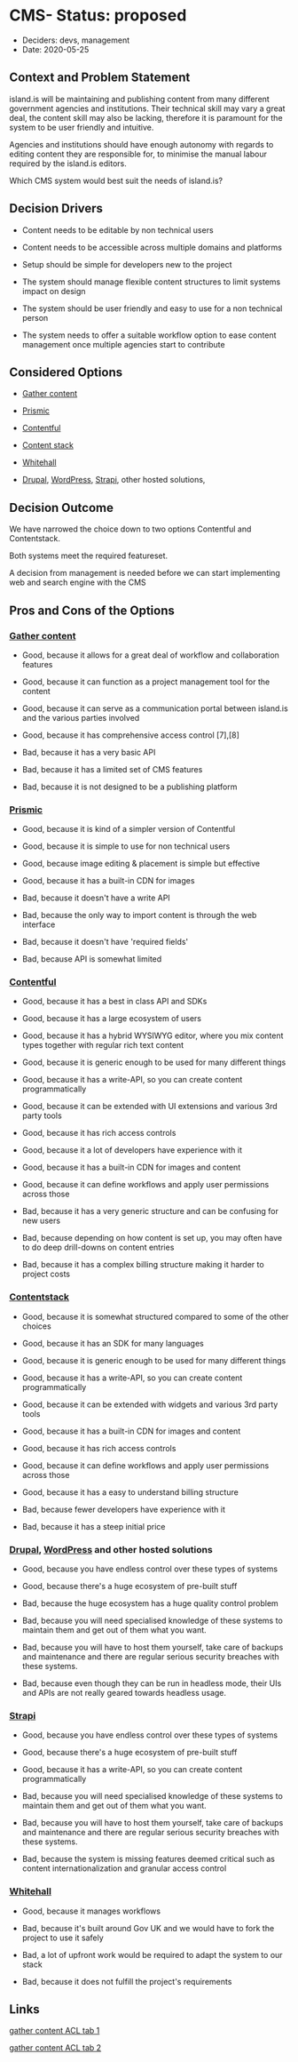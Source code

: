 # CMS- Status: proposed

- Deciders: devs, management
- Date: 2020-05-25

## Context and Problem Statement

island.is will be maintaining and publishing content from many different government agencies and institutions. Their technical skill may vary a great deal, the content skill may also be lacking, therefore it is paramount for the system to be user friendly and intuitive.

Agencies and institutions should have enough autonomy with regards to editing content they are responsible for, to minimise the manual labour required by the island.is editors.

Which CMS system would best suit the needs of island.is?

## Decision Drivers

- Content needs to be editable by non technical users

- Content needs to be accessible across multiple domains and platforms

- Setup should be simple for developers new to the project

- The system should manage flexible content structures to limit systems impact on design

- The system should be user friendly and easy to use for a non technical person

- The system needs to offer a suitable workflow option to ease content management once multiple agencies start to contribute

## Considered Options

- [Gather content](https://gathercontent.com/)

- [Prismic](https://prismic.io/)

- [Contentful](https://contentful.com/)

- [Content stack](https://www.contentstack.com/)

- [Whitehall](https://docs.publishing.service.gov.uk/apps/whitehall.html)

- [Drupal](https://www.drupal.org/), [WordPress](https://wordpress.org/), [Strapi](https://strapi.io/), other hosted solutions,

## Decision Outcome

We have narrowed the choice down to two options Contentful and Contentstack.

Both systems meet the required featureset.

A decision from management is needed before we can start implementing web and search engine with the CMS

## Pros and Cons of the Options

### [Gather content](https://gathercontent.com/)

- Good, because it allows for a great deal of workflow and collaboration features

- Good, because it can function as a project management tool for the content

- Good, because it can serve as a communication portal between island.is and the various parties involved

- Good, because it has comprehensive access control [7],[8]

- Bad, because it has a very basic API

- Bad, because it has a limited set of CMS features

- Bad, because it is not designed to be a publishing platform

### [Prismic](https://prismic.io/)

- Good, because it is kind of a simpler version of Contentful

- Good, because it is simple to use for non technical users

- Good, because image editing & placement is simple but effective

- Good, because it has a built-in CDN for images

- Bad, because it doesn't have a write API

- Bad, because the only way to import content is through the web interface

- Bad, because it doesn't have 'required fields'

- Bad, because API is somewhat limited

### [Contentful](https://contentful.com/)

- Good, because it has a best in class API and SDKs

- Good, because it has a large ecosystem of users

- Good, because it has a hybrid WYSIWYG editor, where you mix content types together with regular rich text content

- Good, because it is generic enough to be used for many different things

- Good, because it has a write-API, so you can create content programmatically

- Good, because it can be extended with UI extensions and various 3rd party tools

- Good, because it has rich access controls

- Good, because it a lot of developers have experience with it

- Good, because it has a built-in CDN for images and content

- Good, because it can define workflows and apply user permissions across those

- Bad, because it has a very generic structure and can be confusing for new users

- Bad, because depending on how content is set up, you may often have to do deep drill-downs on content entries

- Bad, because it has a complex billing structure making it harder to project costs

### [Contentstack](https://www.contentstack.com/)

- Good, because it is somewhat structured compared to some of the other choices

- Good, because it has an SDK for many languages

- Good, because it is generic enough to be used for many different things

- Good, because it has a write-API, so you can create content programmatically

- Good, because it can be extended with widgets and various 3rd party tools

- Good, because it has a built-in CDN for images and content

- Good, because it has rich access controls

- Good, because it can define workflows and apply user permissions across those

- Good, because it has a easy to understand billing structure

- Bad, because fewer developers have experience with it

- Bad, because it has a steep initial price

### [Drupal](https://www.drupal.org/), [WordPress](https://wordpress.org/) and other hosted solutions

- Good, because you have endless control over these types of systems

- Good, because there's a huge ecosystem of pre-built stuff

- Bad, because the huge ecosystem has a huge quality control problem

- Bad, because you will need specialised knowledge of these systems to maintain them and get out of them what you want.

- Bad, because you will have to host them yourself, take care of backups and maintenance and there are regular serious security breaches with these systems.

- Bad, because even though they can be run in headless mode, their UIs and APIs are not really geared towards headless usage.

### [Strapi](https://strapi.io/)

- Good, because you have endless control over these types of systems

- Good, because there's a huge ecosystem of pre-built stuff

- Good, because it has a write-API, so you can create content programmatically

- Bad, because you will need specialised knowledge of these systems to maintain them and get out of them what you want.

- Bad, because you will have to host them yourself, take care of backups and maintenance and there are regular serious security breaches with these systems.

- Bad, because the system is missing features deemed critical such as content internationalization and granular access control

### [Whitehall](https://docs.publishing.service.gov.uk/apps/whitehall.html)

- Good, because it manages workflows

- Bad, because it's built around Gov UK and we would have to fork the project to use it safely

- Bad, a lot of upfront work would be required to adapt the system to our stack

- Bad, because it does not fulfill the project's requirements

## Links

[gather content ACL tab 1](https://share.getcloudapp.com/NQuD7WWP?embed=true)

[gather content ACL tab 2](https://share.getcloudapp.com/04uP5684?embed=true)
